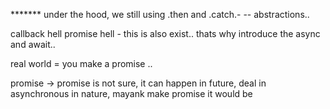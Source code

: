 <!-- // // Utility function..
// // For Each
// // Then 
// // Catch
// // hasOwn Property
// // const num = [3,452,4,2];


for(let i=1;i<=10;i++)
  {
    console.log(`${i}*${i}`)
  }

// // num.forEach((item,index, aretr)=>{
// //   arr[index]=item*10
// // })

// // console.log(num)

// // EXAMPLE ONE 
// // const isCashAvailable = false;

// // const atmPromise = new Promise(function(resolve, reject){
// //   if(isCashAvailable)
// //     {
// //       let response = {
// //         message:"Cash widthdraw"
// //       }
// //       // return "Widthraw cash from bank"
// //       // return respconsole.log("Best of luck of the next time");
// //       resolve(response)
// //     }
// //   else
// //     {
// //       let response = {
// //         message:"Cash not widthdrawl"
// //       }
// //       reject(response)
// //     }
// // })

// // atmPromise.catch(function(successMsg){
// //   console.log(successMsg.message)
// // }).then(function(failMsg){
// //   // throw new Error(failMsg)
// //   console.log(failMsg.message) // use custom error like this..
// // }).finally(function(){
// //   throw new Error("Finally worked")
// // })

// // EXAMPLE TWO



// // const score = 50;

// // const gradePromise = new Promise(function(pass, fail){
// //   if(score>80){
// //     const result = {
// //       message:"Pass with Grade A"
// //     }
// //     pass(result)
// //   }
// //   else if(score<=80 && score>60)
// //     {
// //       const result ={
// //         message: "Pass with Grade B"
// //       }
// //       pass(result)
// //     }
// //   else if(score<=60 && score>40)
// //     {
// //       const result={
// //         message:"Pass with Grade C"
// //       }
// //       pass(result)
// //     }
// //   else
// //     {
// //       const result={
// //         message:"Fail with Grade D"
// //       }
// //       fail(result)
// //     }
// // })


// // gradePromise.then(function(passData){
// //   console.log(passData.message)
// // }).catch(function(failData){
// //   console.log(failData.message)
// // }).finally(function(){
// //   if(score<=40)
// //     {
// //       console.log("Best of luck of the next time")
// //     }
// //   else
// //     {
// //       console.log("Wow Congratulations :) ")
// //     }
  
// // })


// // what is fetch
// // modern and powerful way to make a network request. it allows you to request resources, data from api or file. handle the response asynchronously using promises.

// // Fetch is promise which help is to capture data from external resources using endpoint.
// // fetch > create promise > promise process.. 


// // Promise declaration
// function fetchData()
// {
//   // const rawData=[]
//   const postPromise = fetch('https://jsonplaceholder.typicode.com/posts')
// const postData = []
// // How to handle promise
// postPromise.then(function(rawJson){
//   // console.log(rawJson.json())
//   // second then is convert data into json format
  
//   // 1. first promise is get the data
//   // 2. second promise is convert the data into json format..
  
//   // how many ways to fetch the data
//   // best and one way that is fetch
  
// //   rawJson.json().then(function(data){
// //     // postData=data
// //     console.log(data.title)
// //     // document.getElementById("output").innerText=JSON.stringify(postData, null,2)
// //   })
// // }).catch(function(errMsg){
// //   console.log(errMsg)
// // })

// // }

// // fetchData()

// // <html>
// // </html>

// // console.log(...postData)










 -->






******* under the hood, we still using .then and .catch.- -- abstractions..

callback hell
promise hell - this is also exist..
thats why introduce the async and await..

real world = you make a promise ..

promise -> promise is not sure, it can happen in future, deal in asynchronous in nature, 
mayank make promise it would be


